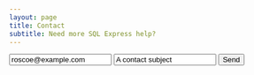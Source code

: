 ```yaml
---
layout: page
title: Contact
subtitle: Need more SQL Express help?
---
```

<link rel="stylesheet" href="https://s.pageclip.co/v1/pageclip.css" media="screen">
<script src="https://s.pageclip.co/v1/pageclip.js" charset="utf-8"></script>

<form action="https://send.pageclip.co/4VbMDoV02C8aN7vFEjebO1Wbwrl0wRny/Contact" class="pageclip-form" method="post">
  <!-- Replace these inputs with your own. Make sure they have a "name" attribute! -->

  <!-- It looks like you are creating a contact form. These email and subject fields are special -->
  <!-- See https://pageclip.co/docs#special-fields for more info -->
  <input type="email" name="email" value="roscoe@example.com" />
  <input type="text" name="subject" value="A contact subject" />

  <!-- This button will have a loading spinner. Keep the inner span for best results. -->
  <button type="submit" class="pageclip-form__submit">
    <span>Send</span>
  </button>
</form>